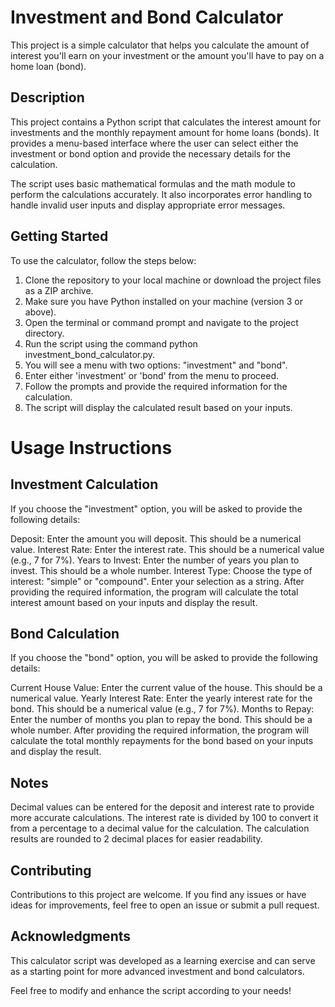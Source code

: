 # Investment and Bond Calculator

This project is a simple calculator that helps you calculate the amount of interest you'll earn on your investment or the amount you'll have to pay on a home loan (bond).

## Description

This project contains a Python script that calculates the interest amount for investments and the monthly repayment amount for home loans (bonds). It provides a menu-based interface where the user can select either the investment or bond option and provide the necessary details for the calculation.

The script uses basic mathematical formulas and the math module to perform the calculations accurately. It also incorporates error handling to handle invalid user inputs and display appropriate error messages.

## Getting Started

To use the calculator, follow the steps below:

1. Clone the repository to your local machine or download the project files as a ZIP archive.
2. Make sure you have Python installed on your machine (version 3 or above).
3. Open the terminal or command prompt and navigate to the project directory.
4. Run the script using the command python investment_bond_calculator.py.
5. You will see a menu with two options: "investment" and "bond".
6. Enter either 'investment' or 'bond' from the menu to proceed.
7. Follow the prompts and provide the required information for the calculation.
8. The script will display the calculated result based on your inputs.

# Usage Instructions

## Investment Calculation

If you choose the "investment" option, you will be asked to provide the following details:

Deposit: Enter the amount you will deposit. This should be a numerical value.
Interest Rate: Enter the interest rate. This should be a numerical value (e.g., 7 for 7%).
Years to Invest: Enter the number of years you plan to invest. This should be a whole number.
Interest Type: Choose the type of interest: "simple" or "compound". Enter your selection as a string.
After providing the required information, the program will calculate the total interest amount based on your inputs and display the result.

## Bond Calculation
If you choose the "bond" option, you will be asked to provide the following details:

Current House Value: Enter the current value of the house. This should be a numerical value.
Yearly Interest Rate: Enter the yearly interest rate for the bond. This should be a numerical value (e.g., 7 for 7%).
Months to Repay: Enter the number of months you plan to repay the bond. This should be a whole number.
After providing the required information, the program will calculate the total monthly repayments for the bond based on your inputs and display the result.

## Notes

Decimal values can be entered for the deposit and interest rate to provide more accurate calculations.
The interest rate is divided by 100 to convert it from a percentage to a decimal value for the calculation.
The calculation results are rounded to 2 decimal places for easier readability.

## Contributing

Contributions to this project are welcome. If you find any issues or have ideas for improvements, feel free to open an issue or submit a pull request.

## Acknowledgments

This calculator script was developed as a learning exercise and can serve as a starting point for more advanced investment and bond calculators.

Feel free to modify and enhance the script according to your needs!
